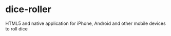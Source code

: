 dice-roller
===========

HTML5 and native application for iPhone, Android and other mobile devices to roll dice